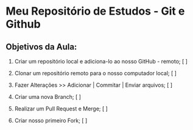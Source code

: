 # Meu Repositório de Estudos - Git e Github

## Objetivos da Aula:

1. Criar um repositório local e adiciona-lo ao nosso GitHub - remoto; [ ]

2. Clonar um repositório remoto para o nosso computador local; [ ]

3. Fazer Alterações >> Adicionar | Commitar | Enviar arquivos; [ ]

4. Criar uma nova Branch; [ ]

5. Realizar um Pull Request e Merge; [ ]

6. Criar nosso primeiro Fork; [ ]